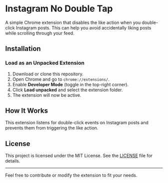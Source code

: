 # Instagram No Double Tap

A simple Chrome extension that disables the like action when you double-click Instagram posts. This can help you avoid accidentally liking posts while scrolling through your feed.

## Installation
### Load as an Unpacked Extension
1. Download or clone this repository.
2. Open Chrome and go to `chrome://extensions/`.
3. Enable **Developer Mode** (toggle in the top-right corner).
4. Click **Load unpacked** and select the extension folder.
5. The extension will now be active.

## How It Works
This extension listens for double-click events on Instagram posts and prevents them from triggering the like action.

## License
This project is licensed under the MIT License. See the [LICENSE](LICENSE) file for details.

---

Feel free to contribute or modify the extension to fit your needs.
